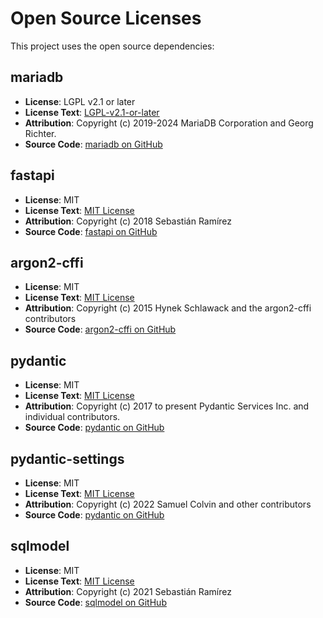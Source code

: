 # Open Source Licenses

This project uses the open source dependencies:

## mariadb

- **License**: LGPL v2.1 or later
- **License Text**: [LGPL-v2.1-or-later](LICENSES/lgpl-2.1-or-later.txt)
- **Attribution**: Copyright (c) 2019-2024 MariaDB Corporation and Georg Richter.
- **Source Code**: [mariadb on GitHub](https://github.com/mariadb-corporation/mariadb-connector-python)

## fastapi

- **License**: MIT
- **License Text**: [MIT License](LICENSES/mit.txt)
- **Attribution**: Copyright (c) 2018 Sebastián Ramírez
- **Source Code**: [fastapi on GitHub](https://github.com/tiangolo/fastapi)

## argon2-cffi

- **License**: MIT
- **License Text**: [MIT License](LICENSES/mit.txt)
- **Attribution**: Copyright (c) 2015 Hynek Schlawack and the argon2-cffi contributors
- **Source Code**: [argon2-cffi on GitHub](https://github.com/hynek/argon2-cffi)

## pydantic

- **License**: MIT
- **License Text**: [MIT License](LICENSES/mit.txt)
- **Attribution**: Copyright (c) 2017 to present Pydantic Services Inc. and individual contributors.
- **Source Code**: [pydantic on GitHub](https://github.com/pydantic/pydantic)

## pydantic-settings

- **License**: MIT
- **License Text**: [MIT License](LICENSES/mit.txt)
- **Attribution**: Copyright (c) 2022 Samuel Colvin and other contributors
- **Source Code**: [pydantic on GitHub](https://github.com/pydantic/pydantic)

## sqlmodel

- **License**: MIT
- **License Text**: [MIT License](LICENSES/mit.txt)
- **Attribution**: Copyright (c) 2021 Sebastián Ramírez
- **Source Code**: [sqlmodel on GitHub](https://github.com/fastapi/sqlmodel)
